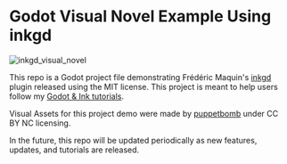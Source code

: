 # Godot Visual Novel Example Using inkgd
![inkgd_visual_novel](https://github.com/EssayGames/godot-ink-visual-novel/assets/153742594/2711d57c-92cb-43c5-a169-329c6ea05fc9)

This repo is a Godot project file demonstrating Frédéric Maquin's [inkgd](https://github.com/ephread/inkgd) plugin released using the MIT license. This project is meant to help users follow my [Godot & Ink tutorials](https://youtube.com/playlist?list=PLtepyzbiiwBrHoTloHJ2B-DWQxgrseuMB&si=iBFj3ollrwtKxWyb).

Visual Assets for this project demo were made by [puppetbomb](https://puppetbomb.itch.io/college-students-sprite-pack) under CC BY NC licensing.

In the future, this repo will be updated periodically as new features, updates, and tutorials are released.
